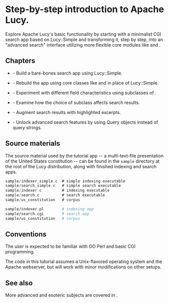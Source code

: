 # Step-by-step introduction to Apache Lucy.

Explore Apache Lucy's basic functionality by starting with a minimalist CGI
search app based on Lucy::Simple and transforming it, step by step,
into an "advanced search" interface utilizing more flexible core modules like
[](cfish:lucy.Indexer) and [](cfish:lucy.IndexSearcher).

## Chapters

* [](cfish:SimpleTutorial) - Build a bare-bones search app using
  Lucy::Simple.

* [](cfish:BeyondSimpleTutorial) - Rebuild the app using core
  classes like [](cfish:lucy.Indexer) and
  [](cfish:lucy.IndexSearcher) in place of Lucy::Simple.

* [](cfish:FieldTypeTutorial) - Experiment with different field
  characteristics using subclasses of [](cfish:lucy.FieldType).

* [](cfish:AnalysisTutorial) - Examine how the choice of
  [](cfish:lucy.Analyzer) subclass affects search results.

* [](cfish:HighlighterTutorial) - Augment search results with
  highlighted excerpts.

* [](cfish:QueryObjectsTutorial) - Unlock advanced search features
  by using Query objects instead of query strings.

## Source materials

The source material used by the tutorial app -- a multi-text-file presentation
of the United States constitution -- can be found in the `sample` directory
at the root of the Lucy distribution, along with finished indexing and search
apps.

``` c
sample/indexer_simple.c  # simple indexing executable
sample/search_simple.c   # simple search executable
sample/indexer.c         # indexing executable
sample/search.c          # search executable
sample/us_constitution   # corpus
```

``` perl
sample/indexer.pl        # indexing app
sample/search.cgi        # search app
sample/us_constitution   # corpus
```

## Conventions

The user is expected to be familiar with OO Perl and basic CGI programming.

The code in this tutorial assumes a Unix-flavored operating system and the
Apache webserver, but will work with minor modifications on other setups.

## See also

More advanced and esoteric subjects are covered in [](cfish:Cookbook).


